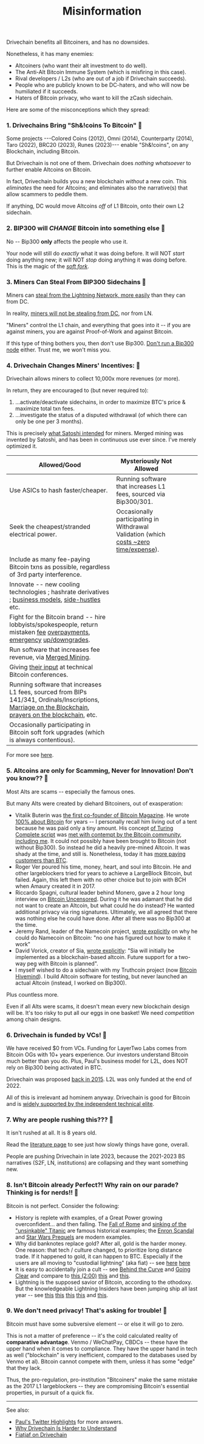 ﻿---
layout: page
title: Misinformation
---

Drivechain benefits all Bitcoiners, and has no downsides.

Nonetheless, it has many enemies:

* Altcoiners (who want their alt investment to do well).
* The Anti-Alt Bitcoin Immune System (which is misfiring in this case).
* Rival developers / L2s (who are out of a job if Drivechain succeeds).
* People who are publicly known to be DC-haters, and who will now be humiliated if it succeeds.
* Haters of Bitcoin privacy, who want to kill the zCash sidechain.

Here are some of the misconceptions which they spread:

### 1. Drivechains Bring "Sh&!coins To Bitcoin" 🤡

Some projects ---Colored Coins (2012), Omni (2014), Counterparty (2014), Taro (2022), BRC20 (2023), Runes (2023)--- enable "Sh&!coins", on any Blockchain, including Bitcoin.

But Drivechain is not one of them. Drivechain does *nothing whatsoever* to further enable Altcoins on Bitcoin.

In fact, Drivechain builds you a new blockchain *without* a new coin. This *eliminates* the need for Altcoins; and eliminates also the narrative(s) that allow scammers to peddle them.

If anything, DC would move Altcoins *off* of L1 Bitcoin, onto their own L2 sidechain. 



### 2. BIP300 will *CHANGE* Bitcoin into something else 🤡

No -- Bip300 **only** affects the people who use it.

Your node will still do *exactly* what it was doing before. It will NOT *start* doing anything new; it will NOT *stop* doing anything it was doing before. This is the magic of the [*soft fork*](https://bitcointalk.org/index.php?topic=945977.0).



### 3. Miners Can Steal From BIP300 Sidechains 🤡

Miners can [steal from the Lightning Network, more easily](https://x.com/Truthcoin/status/1701959339508965405?s=20) than they can from DC.

In reality, [miners will not be stealing from DC](https://www.drivechain.info/blog/fees/), nor from LN.

"Miners" control the L1 chain, and everything that goes into it -- if you are against miners, you are against Proof-of-Work and against Bitcoin.

If this type of thing bothers you, then don't use Bip300. [Don't run a Bip300 node](https://x.com/Truthcoin/status/1707423956876005556?s=20) either. Trust me, we won't miss you.



### 4. Drivechain Changes Miners' Incentives: 🤡

Drivechain allows miners to collect 10,000x more revenues (or more).

In return, they are encouraged to (but never required to):

1. ...activate/deactivate sidechains, in order to maximize BTC's price & maximize total txn fees.
2. ...investigate the status of a disputed withdrawal (of which there can only be one per 3 months).

This is precisely [what Satoshi intended](https://www.truthcoin.info/blog/security-budget-ii-mm/#c-its-too-late--mm-is-already-widespread) for miners. Merged mining was invented by Satoshi, and has been in continuous use ever since. I've merely optimized it.

| **Allowed/Good**                                                                                                                                                                                                                                                                                                                                                                                                                                                                                                                    | **Mysteriously Not Allowed**                                                                                                                      |   |   |   |
|-------------------------------------------------------------------------------------------------------------------------------------------------------------------------------------------------------------------------------------------------------------------------------------------------------------------------------------------------------------------------------------------------------------------------------------------------------------------------------------------------------------------------------------|---------------------------------------------------------------------------------------------------------------------------------------------------|---|---|---|
| Use ASICs to hash faster/cheaper.                                                                                                                                                                                                                                                                                                                                                                                                                                                                                                   | Running software that increases L1 fees, sourced via Bip300/301.                                                                                  |   |   |   |
| Seek the cheapest/stranded electrical power.                                                                                                                                                                                                                                                                                                                                                                                                                                                                                        | Occasionally participating in Withdrawal Validation (which [costs ~zero time/expense](https://twitter.com/Truthcoin/status/1709979104596951160)). |   |   |   |
| Include as many fee-paying Bitcoin txns as possible, regardless of 3rd party interference.                                                                                                                                                                                                                                                                                                                                                                                                                                          |                                                                                                                                                   |   |   |   |
| Innovate -- new cooling technologies ; hashrate derivatives ; [business models](https://www.riotplatforms.com/bitcoin-mining), [side-hustles](https://shop.braiins.com/products/braiins-polo-shirt) etc.                                                                                                                                                                                                                                                                                                                            |                                                                                                                                                   |   |   |   |
| Fight for the Bitcoin brand -- hire lobbyists/spokespeople, return mistaken [fee](https://news.bitcoin.com/bitcoin-miner-repays-customer-who-accidentally-paid-2-5-bitcoins-transaction-fee/) [overpayments](https://www.coindesk.com/business/2023/09/15/bitcoin-miner-f2pool-returns-198-btc-to-paxos-after-overpaid-fee/), [emergency](https://freedom-to-tinker.com/2015/07/28/analyzing-the-2013-bitcoin-fork-centralized-decision-making-saved-the-day/) [up/downgrades](https://bitcoin.org/en/alert/2015-07-04-spv-mining). |                                                                                                                                                   |   |   |   |
| Run software that increases fee revenue, via [Merged Mining](https://blog.bitmex.com/the-growth-of-bitcoin-merge-mining/).                                                                                                                                                                                                                                                                                                                                                                                                          |                                                                                                                                                   |   |   |   |
| Giving [their input](https://www.reddit.com/r/Bitcoin/comments/3vnrrx/scaling_bitcoin_hong_kong_part_2_miner_panel/) at technical Bitcoin conferences.                                                                                                                                                                                                                                                                                                                                                                              |                                                                                                                                                   |   |   |   |
| Running software that increases L1 fees, sourced from BIPs 141/341, Ordinals/Inscriptions, [Marriage on the Blockchain](https://www.reddit.com/r/Bitcoin/comments/1t38rc/its_official_im_hitched_and_bitcoin_can_prove_it/?rdt=42824), [prayers on the blockchain](https://bitcointalk.org/index.php?topic=38007), etc.                                                                                                                                                                                                             |                                                                                                                                                   |   |   |   |
| Occasionally participating in Bitcoin soft fork upgrades (which is always contentious).                                                                                                                                                                                                                                                                                                                                                                                                                                             |                                                                                                                                                   |   |   |   |

For more see [here](https://x.com/Truthcoin/status/1704643105171935619?s=20).




### 5. Altcoins are only for Scamming, Never for Innovation! Don't you know?? 🤡

Most Alts are scams -- especially the famous ones.

But many Alts were created by diehard Bitcoiners, out of exasperation:

* Vitalik Buterin was [the first co-founder of Bitcoin Magazine](https://en.wikipedia.org/wiki/Vitalik_Buterin#Bitcoin_Magazine). He wrote [100% about Bitcoin](https://bitcoinmagazine.com/authors/vitalik-buterin) for years -- I personally recall him living out of a tent because he was paid only a tiny amount. His concept [of Turing Complete script](https://bitcointalk.org/index.php?topic=428589.0) was [met with contempt by the Bitcoin community](https://bitcointalk.org/index.php?topic=431513.0), [including me](https://www.truthcoin.info/blog/contracts-oracles-sidechains/). It could not possibly have been brought to Bitcoin (not without Bip300). So instead he did a heavily pre-mined Altcoin. It was shady at the time, and still is. Nonetheless, today it has [more paying customers than BTC](https://cryptofees.info/).
* Roger Ver poured his time, money, heart, and soul into Bitcoin. He and other largeblockers tried for years to achieve a LargeBlock Bitcoin, but failed. Again, this left them with no other choice but to join with BCH when Amaury created it in 2017.
* Riccardo Spagni, cultural leader behind Monero, gave a 2 hour long interview on [Bitcoin Uncensored](https://www.resistance.money/bu/). During it he was adamant that he did not want to create an Altcoin, but what could he do instead? He wanted additional privacy via ring signatures. Ultimately, we all agreed that there was nothing else he could have done. After all there was no Bip300 at the time.
* Jeremy Rand, leader of the Namecoin project, [wrote explicitly](https://forums.whonix.org/t/namecoin-integration-in-whonix/11498/3) on why he could do Namecoin on Bitcoin: "no one has figured out how to make it work"
* David Vorick, creator of Sia, [wrote explicitly](https://sia.tech/sia.pdf): "Sia will initially be implemented as a blockchain-based altcoin. Future support for a two-way peg with Bitcoin is planned".
* I myself wished to do a sidechain with my Truthcoin project (now [Bitcoin Hivemind](https://bitcoinhivemind.com/)). I build Altcoin software for testing, but never launched an actual Altcoin (instead, I worked on Bip300).

Plus countless more.

Even if all Alts were scams, it doesn't mean every new blockchain design will be. It's too risky to put all our eggs in one basket! We need *competition* among chain designs.


### 6. Drivechain is funded by VCs! 🤡

We have received $0 from VCs. Funding for LayerTwo Labs comes from Bitcoin OGs with 10+ years experience. Our investors understand Bitcoin much better than you do. Plus, Paul's business model for L2L, does NOT rely on Bip300 being activated in BTC.

Drivechain was proposed [back in 2015](https://www.truthcoin.info/blog/drivechain/). L2L was only funded at the end of 2022. 

All of this is irrelevant ad hominem anyway. Drivechain is good for Bitcoin and is [widely supported by the independent technical elite](https://layertwolabs.com/friends).


### 7. Why are people rushing this??? 🤡

It isn't rushed at all. It is 8 years old.

Read the [literature page](https://www.drivechain.info/literature/) to see just how slowly things have gone, overall.

People are pushing Drivechain in late 2023, because the 2021-2023 BS narratives (S2F, LN, institutions) are collapsing and they want something new. 


### 8. Isn't Bitcoin already Perfect?! Why rain on our parade? Thinking is for nerds!! 🤡

Bitcoin is not perfect. Consider the following:

* History is replete with examples, of a Great Power growing overconfident... and then falling. The [Fall of Rome](https://en.wikipedia.org/wiki/Fall_of_the_Western_Roman_Empire) and [sinking of the "unsinkable" Titanic](https://en.wikipedia.org/wiki/Titanic) are famous historical examples; the [Enron Scandal](https://en.wikipedia.org/wiki/Enron_scandal) and [Star Wars Prequels](https://www.youtube.com/watch?v=xxf1c3fzDOU) are modern examples.
* Why did banknotes replace gold? After all, gold is the harder money. One reason: that tech / culture changed, to prioritize long distance trade. If it happened to gold, it can happen to BTC. Especially if the users are all moving to "custodial lightning" (aka fiat) -- see [here](https://x.com/TuurDemeester/status/1398371950980964353?s=20) [here](https://x.com/callebtc/status/1628331299562786816?s=20) 
* It is easy to accidentally join a cult -- see [Behind the Curve](https://www.youtube.com/watch?v=QvzgaHCnwqo) and [Going Clear](https://www.youtube.com/watch?v=ixgd38EZIR0) and compare to [this (2:00)](https://www.youtube.com/watch?v=OSF8nbmj2As) [this](https://x.com/TheBlueMatt/status/1556448996159377414?s=20) and [this](https://x.com/CobraBitcoin/status/1110315791910617089?s=20).
* Lightning is the supposed savior of Bitcoin, according to the othodoxy. But the knowledgeable Lightning Insiders have been jumping ship all last year -- see [this](https://www.youtube.com/watch?v=BjFjK-f9ts0) [this](https://www.youtube.com/watch?v=LnG5H62I7Ko) [this](https://www.youtube.com/watch?v=eCWTTY1eDoo) [this](https://www.youtube.com/watch?v=EocWax43QgQ) and [this](https://www.truthcoin.info/blog/lightning-limitations/).


### 9. We don't need privacy! That's asking for trouble! 🤡

Bitcoin must have some subversive element -- or else it will go to zero.

This is not a matter of preference -- it's the cold calculated reality of **comparative advantage**. Venmo / WeChatPay, CBDCs -- these have the upper hand when it comes to compliance. They have the upper hand in tech as well ("blockchain" is very inefficient, compared to the databases used by Venmo et al). Bitcoin cannot compete with them, unless it has some "edge" that they lack. 

Thus, the pro-regulation, pro-institution "Bitcoiners" make the same mistake as the 2017 L1 largeblockers -- they are compromising Bitcoin's essential properties, in pursuit of a quick fix.

---

See also:

* [Paul's Twitter Highlights](https://twitter.com/Truthcoin/highlights) for more answers.
* [Why Drivechain Is Harder to Understand](https://www.drivechain.info/blog/hard-to-understand/)
* [Fiatjaf on Drivechain](https://fiatjaf.com/drivechain.html)
